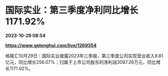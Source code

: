 # 国际实业：第三季度净利同比增长1171.92%

**2023-10-29 08:54**

**https://www.gelonghui.com/live/1269354**

格隆汇10月29日｜国际实业披露2023年三季报，第三季度公司实现营业收入9.81亿元，同比增长256.07%；归属于上市公司股东的净利润3087.26万元，同比增长1171.92%。